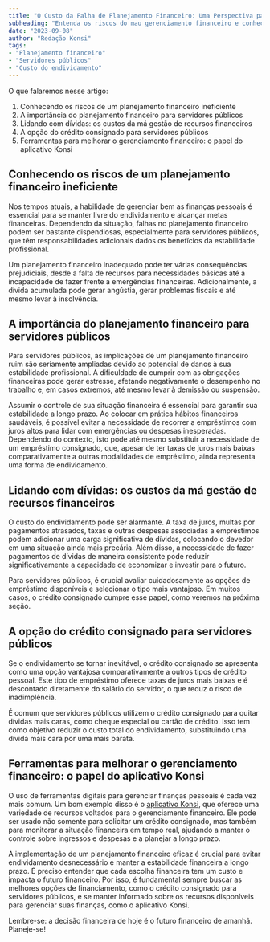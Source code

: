```yaml
---
title: "O Custo da Falha de Planejamento Financeiro: Uma Perspectiva para Servidores Públicos"
subheading: "Entenda os riscos do mau gerenciamento financeiro e conheça estratégias para uma estabilidade financeira sustentável"
date: "2023-09-08"
author: "Redação Konsi"
tags:
- "Planejamento financeiro"
- "Servidores públicos"
- "Custo do endividamento"
---
```


O que falaremos nesse artigo:

1. Conhecendo os riscos de um planejamento financeiro ineficiente
2. A importância do planejamento financeiro para servidores públicos
3. Lidando com dívidas: os custos da má gestão de recursos financeiros
4. A opção do crédito consignado para servidores públicos
5. Ferramentas para melhorar o gerenciamento financeiro: o papel do aplicativo Konsi

## Conhecendo os riscos de um planejamento financeiro ineficiente

Nos tempos atuais, a habilidade de gerenciar bem as finanças pessoais é essencial para se manter livre do endividamento e alcançar metas financeiras. Dependendo da situação, falhas no planejamento financeiro podem ser bastante dispendiosas, especialmente para servidores públicos, que têm responsabilidades adicionais dados os benefícios da estabilidade profissional.  

Um planejamento financeiro inadequado pode ter várias consequências prejudiciais, desde a falta de recursos para necessidades básicas até a incapacidade de fazer frente a emergências financeiras. Adicionalmente, a dívida acumulada pode gerar angústia, gerar problemas fiscais e até mesmo levar à insolvência.

## A importância do planejamento financeiro para servidores públicos

Para servidores públicos, as implicações de um planejamento financeiro ruim são seriamente ampliadas devido ao potencial de danos à sua estabilidade profissional. A dificuldade de cumprir com as obrigações financeiras pode gerar estresse, afetando negativamente o desempenho no trabalho e, em casos extremos, até mesmo levar à demissão ou suspensão.

Assumir o controle de sua situação financeira é essencial para garantir sua estabilidade a longo prazo. Ao colocar em prática hábitos financeiros saudáveis, é possível evitar a necessidade de recorrer a empréstimos com juros altos para lidar com emergências ou despesas inesperadas. Dependendo do contexto, isto pode até mesmo substituir a necessidade de um empréstimo consignado, que, apesar de ter taxas de juros mais baixas comparativamente a outras modalidades de empréstimo, ainda representa uma forma de endividamento.

## Lidando com dívidas: os custos da má gestão de recursos financeiros

O custo do endividamento pode ser alarmante. A taxa de juros, multas por pagamentos atrasados, taxas e outras despesas associadas a empréstimos podem adicionar uma carga significativa de dívidas, colocando o devedor em uma situação ainda mais precária. Além disso, a necessidade de fazer pagamentos de dívidas de maneira consistente pode reduzir significativamente a capacidade de economizar e investir para o futuro.

Para servidores públicos, é crucial avaliar cuidadosamente as opções de empréstimo disponíveis e selecionar o tipo mais vantajoso. Em muitos casos, o crédito consignado cumpre esse papel, como veremos na próxima seção.

## A opção do crédito consignado para servidores públicos

Se o endividamento se tornar inevitável, o crédito consignado se apresenta como uma opção vantajosa comparativamente a outros tipos de crédito pessoal. Este tipo de empréstimo oferece taxas de juros mais baixas e é descontado diretamente do salário do servidor, o que reduz o risco de inadimplência. 

É comum que servidores públicos utilizem o crédito consignado para quitar dívidas mais caras, como cheque especial ou cartão de crédito. Isso tem como objetivo reduzir o custo total do endividamento, substituindo uma dívida mais cara por uma mais barata. 

## Ferramentas para melhorar o gerenciamento financeiro: o papel do aplicativo Konsi

O uso de ferramentas digitais para gerenciar finanças pessoais é cada vez mais comum. Um bom exemplo disso é o [aplicativo Konsi](http://konsi.com.br/app-download), que oferece uma variedade de recursos voltados para o gerenciamento financeiro. Ele pode ser usado não somente para solicitar um crédito consignado, mas também para monitorar a situação financeira em tempo real, ajudando a manter o controle sobre ingressos e despesas e a planejar a longo prazo.

A implementação de um planejamento financeiro eficaz é crucial para evitar endividamento desnecessário e manter a estabilidade financeira a longo prazo. É preciso entender que cada escolha financeira tem um custo e impacta o futuro financeiro. Por isso, é fundamental sempre buscar as melhores opções de financiamento, como o crédito consignado para servidores públicos, e se manter informado sobre os recursos disponíveis para gerenciar suas finanças, como o aplicativo Konsi. 

Lembre-se: a decisão financeira de hoje é o futuro financeiro de amanhã. Planeje-se!